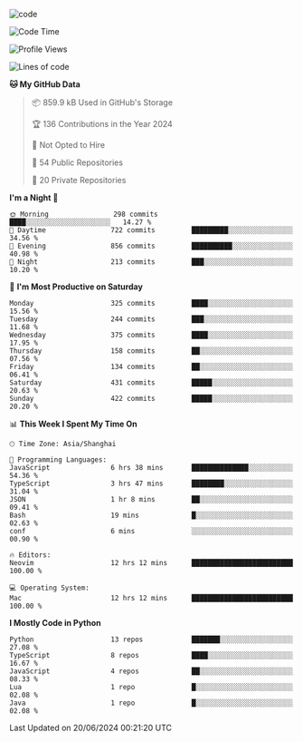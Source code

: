 
<!--
**liuyaanng/liuyaanng** is a ✨ _special_ ✨ repository because its `README.md` (this file) appears on your GitHub profile.

Here are some ideas to get you started:

- 🔭 I’m currently working on ...
- 🌱 I’m currently learning ...
- 👯 I’m looking to collaborate on ...
- 🤔 I’m looking for help with ...
- 💬 Ask me about ...
- 📫 How to reach me: ...
- 😄 Pronouns: ...
- ⚡ Fun fact: ...
-->


![code](https://cdn.jsdelivr.net/gh/liuyaanng/liuyaanng@1.0/code.gif) 

<!--START_SECTION:waka-->
![Code Time](http://img.shields.io/badge/Code%20Time-472%20hrs%2039%20mins-blue)

![Profile Views](http://img.shields.io/badge/Profile%20Views-0-blue)

![Lines of code](https://img.shields.io/badge/From%20Hello%20World%20I%27ve%20Written-14.6%20million%20lines%20of%20code-blue)

**🐱 My GitHub Data** 

> 📦 859.9 kB Used in GitHub's Storage 
 > 
> 🏆 136 Contributions in the Year 2024
 > 
> 🚫 Not Opted to Hire
 > 
> 📜 54 Public Repositories 
 > 
> 🔑 20 Private Repositories 
 > 
**I'm a Night 🦉** 

```text
🌞 Morning                298 commits         ████░░░░░░░░░░░░░░░░░░░░░   14.27 % 
🌆 Daytime                722 commits         █████████░░░░░░░░░░░░░░░░   34.56 % 
🌃 Evening                856 commits         ██████████░░░░░░░░░░░░░░░   40.98 % 
🌙 Night                  213 commits         ███░░░░░░░░░░░░░░░░░░░░░░   10.20 % 
```
📅 **I'm Most Productive on Saturday** 

```text
Monday                   325 commits         ████░░░░░░░░░░░░░░░░░░░░░   15.56 % 
Tuesday                  244 commits         ███░░░░░░░░░░░░░░░░░░░░░░   11.68 % 
Wednesday                375 commits         ████░░░░░░░░░░░░░░░░░░░░░   17.95 % 
Thursday                 158 commits         ██░░░░░░░░░░░░░░░░░░░░░░░   07.56 % 
Friday                   134 commits         ██░░░░░░░░░░░░░░░░░░░░░░░   06.41 % 
Saturday                 431 commits         █████░░░░░░░░░░░░░░░░░░░░   20.63 % 
Sunday                   422 commits         █████░░░░░░░░░░░░░░░░░░░░   20.20 % 
```


📊 **This Week I Spent My Time On** 

```text
🕑︎ Time Zone: Asia/Shanghai

💬 Programming Languages: 
JavaScript               6 hrs 38 mins       ██████████████░░░░░░░░░░░   54.36 % 
TypeScript               3 hrs 47 mins       ████████░░░░░░░░░░░░░░░░░   31.04 % 
JSON                     1 hr 8 mins         ██░░░░░░░░░░░░░░░░░░░░░░░   09.41 % 
Bash                     19 mins             █░░░░░░░░░░░░░░░░░░░░░░░░   02.63 % 
conf                     6 mins              ░░░░░░░░░░░░░░░░░░░░░░░░░   00.90 % 

🔥 Editors: 
Neovim                   12 hrs 12 mins      █████████████████████████   100.00 % 

💻 Operating System: 
Mac                      12 hrs 12 mins      █████████████████████████   100.00 % 
```

**I Mostly Code in Python** 

```text
Python                   13 repos            ███████░░░░░░░░░░░░░░░░░░   27.08 % 
TypeScript               8 repos             ████░░░░░░░░░░░░░░░░░░░░░   16.67 % 
JavaScript               4 repos             ██░░░░░░░░░░░░░░░░░░░░░░░   08.33 % 
Lua                      1 repo              █░░░░░░░░░░░░░░░░░░░░░░░░   02.08 % 
Java                     1 repo              █░░░░░░░░░░░░░░░░░░░░░░░░   02.08 % 
```




 Last Updated on 20/06/2024 00:21:20 UTC
<!--END_SECTION:waka-->
